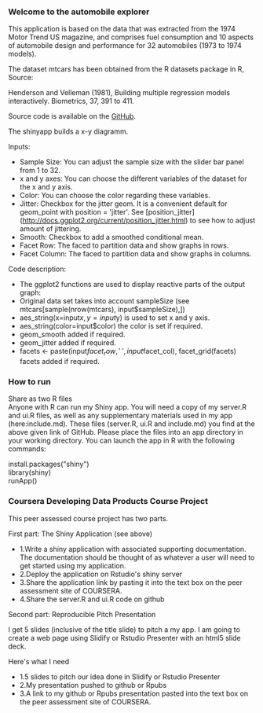 ### Welcome to the automobile explorer

This application is based on the data that was extracted from the 1974 Motor Trend US magazine, and comprises fuel consumption and 10 aspects of automobile design and performance for 32 automobiles (1973 to 1974 models).

The dataset mtcars has been obtained from the R datasets package in R, Source:

Henderson and Velleman (1981), Building multiple regression models interactively. Biometrics, 37, 391 to 411.


Source code is available on the [GitHub](https://github.com/vitaliyradchenko/Data-Products).


The shinyapp builds a x-y diagramm. 

Inputs:
* Sample Size: You can adjust the sample size with the slider bar panel from 1 to 32.      
* x and y axes: You can choose the different variables of the dataset for the x and y axis.     
* Color: You can choose the color regarding these variables.      
* Jitter: Checkbox for the jitter geom. It is a convenient default for geom_point with position = 'jitter'. See [position_jitter] (http://docs.ggplot2.org/current/position_jitter.html) to see how to adjust amount of jittering.     
* Smooth: Checkbox to add a smoothed conditional mean.      
* Facet Row: The faced to partition data and show graphs in rows.     
* Facet Column: The faced to partition data and show graphs in columns.      

Code description:
* The ggplot2 functions are used to display reactive parts of the output graph:
* Original data set takes into account sampleSize (see mtcars[sample(nrow(mtcars), input$sampleSize),])
* aes_string(x=input$x, y=input$y) is used to set x and y axis.
* aes_string(color=input$color) the color is set if required.
* geom_smooth added if required.
* geom_jitter added if required.
* facets <- paste(input$facet_row, '~', input$facet_col), facet_grid(facets) facets added if required.

### How to run
Share as two R files     
Anyone with R can run my Shiny app. You will need a copy of my server.R and ui.R files, as well as any supplementary materials used in my app (here:include.md). These files (server.R, ui.R and include.md) you find at the above given link of GitHub.
Please place the files into an app directory in your working directory. You can launch the app in R with the following commands:

install.packages("shiny")     
library(shiny)     
runApp()       

### Coursera Developing Data Products Course Project

This peer assessed course project has two parts. 

First part: The Shiny Application (see above)

* 1.Write a shiny application with associated supporting documentation. The documentation should be thought of as whatever a user will need to get started using my application.
* 2.Deploy the application on Rstudio's shiny server
* 3.Share the application link by pasting it into the text box on the peer assessment site of COURSERA.
* 4.Share the server.R and ui.R code on github

Second part: Reproducible Pitch Presentation

I get 5 slides (inclusive of the title slide)  to pitch a my app. I am going to create a web page using Slidify or Rstudio Presenter with an html5 slide deck.

Here's what I need

* 1.5 slides to pitch our idea done in Slidify or Rstudio Presenter
* 2.My presentation pushed to github or Rpubs
* 3.A link to my github or Rpubs presentation pasted into the text box on the peer assessment site of COURSERA.

   






